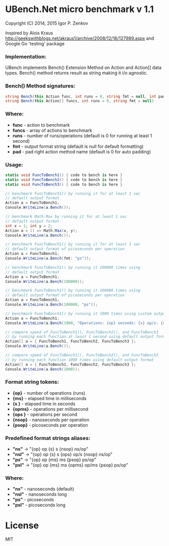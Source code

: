 # UBench.Net micro benchmark v 1.1
 
Copyright (C) 2014, 2015 Igor P. Zenkov
 
Inspired by Alois Kraus http://geekswithblogs.net/akraus1/archive/2008/12/16/127989.aspx
and Google Go 'testing' package
 
### Implementation:

UBench implements Bench() Extension Method
on Action and Action[] data types. Bench() method
returns result as string making it i/o agnostic.

### Bench() Method signatures:

```c#
string Bench(this Action func, int runs = 0, string fmt = null, int pad = 0)
string Bench(this Action[] funcs, int runs = 0, string fmt = null)
```
### Where:

 - **func**  - action to benchmark
 - **funcs** - array of actions to benchmark
 - **runs**  - number of runs/operations (default is 0 for running at least 1 second)
 - **fmt**   - output format string (default is null for default formatting)
 - **pad**   - pad right action method name (default is 0 for auto padding)

### Usage:

```c#
static void FuncToBench1() { code to bench is here }
static void FuncToBench2() { code to bench is here }
static void FuncToBench3() { code to bench is here }

// benchmark FuncToBench1() by running it for at least 1 sec
// default output format
Action a = FuncToBench1;
Console.WriteLine(a.Bench());

// benchmark Math.Max by running it for at least 1 sec
// default output format
int x = 1; int y = 2;
Action a = () => Math.Max(x, y);
Console.WriteLine(a.Bench());

// benchmark FuncToBench1() by running it for at least 1 sec
// default output format of picoseconds per operation
Action a = FuncToBench1;
Console.WriteLine(a.Bench(fmt: "ps"));

// benchmark FuncToBench1() by running it 100000 times using
// default output format
Action a = FuncToBench1;
Console.WriteLine(a.Bench(100000));

// benchmark FuncToBench1() by running it 100000 times using
// default output format of picoseconds per operation
Action a = FuncToBench1;
Console.WriteLine(a.Bench(100000, "ps"));

// benchmark FuncToBench1() by running it 1000 times using custom output format
Action a = FuncToBench1;
Console.WriteLine(a.Bench(1000, "Operations: {op} seconds: {s} op/s: {ops}"));

// compare speed of FuncToBench1(), FuncToBench2(), and FuncToBench3
// by running each function at least 1 second using default output format
Action[] a = { FuncToBench1, FuncToBench2, FuncToBench3 };
Console.WriteLine(a.Bench());

// compare speed of FuncToBench1(), FuncToBench2(), and FuncToBench3
// by running each function 1000 times using default output format
Action[] a = { FuncToBench1, FuncToBench2, FuncToBench3 };
Console.WriteLine(a.Bench(1000));
```

### Format string tokens:

 - **{op}**   - number of operations (runs)
 - **{ms}**   - elapsed time in milliseconds
 - **{s }**   - elapsed time in seconds
 - **{opms}** - operations per millisecond 
 - **{ops }** - operations per second
 - **{nsop}** - nanoseconds per operation
 - **{psop}** - picoseconds per operation

### Predefined format strings aliases:

 - **"ns"**  -> "{op} op {s} s {nsop} ns/op"
 - **"nsl"** -> "{op} op {s} s {ops} op/s {nsop} ns/op"
 - **"ps"**  -> "{op} op {ms} ms {psop} ps/op"
 - **"psl"** -> "{op} op {ms} ms {opms} op/ms {psop} ps/op"

### Where:

 - **"ns"**  - nanoseconds (default)
 - **"nsl"** - nanoseconds long
 - **"ps"**  - picoseconds
 - **"psl"** - picoseconds long

# License

MIT